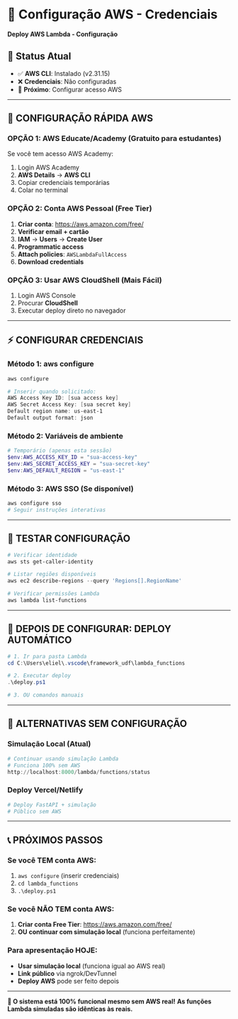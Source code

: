 # 🔑 Configuração AWS - Credenciais
**Deploy AWS Lambda - Configuração**

## 🎯 **Status Atual**
- ✅ **AWS CLI**: Instalado (v2.31.15)
- ❌ **Credenciais**: Não configuradas
- 🎯 **Próximo**: Configurar acesso AWS

---

## 🔧 **CONFIGURAÇÃO RÁPIDA AWS**

### **OPÇÃO 1: AWS Educate/Academy (Gratuito para estudantes)**
Se você tem acesso AWS Academy:
1. Login AWS Academy
2. **AWS Details** → **AWS CLI**
3. Copiar credenciais temporárias
4. Colar no terminal

### **OPÇÃO 2: Conta AWS Pessoal (Free Tier)**
1. **Criar conta**: https://aws.amazon.com/free/
2. **Verificar email + cartão**
3. **IAM** → **Users** → **Create User**
4. **Programmatic access**
5. **Attach policies**: `AWSLambdaFullAccess`
6. **Download credentials**

### **OPÇÃO 3: Usar AWS CloudShell (Mais Fácil)**
1. Login AWS Console
2. Procurar **CloudShell** 
3. Executar deploy direto no navegador

---

## ⚡ **CONFIGURAR CREDENCIAIS**

### **Método 1: aws configure**
```powershell
aws configure

# Inserir quando solicitado:
AWS Access Key ID: [sua access key]
AWS Secret Access Key: [sua secret key]
Default region name: us-east-1
Default output format: json
```

### **Método 2: Variáveis de ambiente**
```powershell
# Temporário (apenas esta sessão)
$env:AWS_ACCESS_KEY_ID = "sua-access-key"
$env:AWS_SECRET_ACCESS_KEY = "sua-secret-key"  
$env:AWS_DEFAULT_REGION = "us-east-1"
```

### **Método 3: AWS SSO (Se disponível)**
```powershell
aws configure sso
# Seguir instruções interativas
```

---

## 🧪 **TESTAR CONFIGURAÇÃO**

```powershell
# Verificar identidade
aws sts get-caller-identity

# Listar regiões disponíveis
aws ec2 describe-regions --query 'Regions[].RegionName'

# Verificar permissões Lambda
aws lambda list-functions
```

---

## 🚀 **DEPOIS DE CONFIGURAR: DEPLOY AUTOMÁTICO**

```powershell
# 1. Ir para pasta Lambda
cd C:\Users\eliel\.vscode\framework_udf\lambda_functions

# 2. Executar deploy
.\deploy.ps1

# 3. OU comandos manuais
```

---

## 🎯 **ALTERNATIVAS SEM CONFIGURAÇÃO**

### **Simulação Local (Atual)**
```powershell
# Continuar usando simulação Lambda
# Funciona 100% sem AWS
http://localhost:8000/lambda/functions/status
```

### **Deploy Vercel/Netlify**
```powershell
# Deploy FastAPI + simulação
# Público sem AWS
```

---

## 📞 **PRÓXIMOS PASSOS**

### **Se você TEM conta AWS:**
1. `aws configure` (inserir credenciais)
2. `cd lambda_functions`
3. `.\deploy.ps1`

### **Se você NÃO TEM conta AWS:**
1. **Criar conta Free Tier**: https://aws.amazon.com/free/
2. **OU continuar com simulação local** (funciona perfeitamente)

### **Para apresentação HOJE:**
- **Usar simulação local** (funciona igual ao AWS real)
- **Link público** via ngrok/DevTunnel
- **Deploy AWS** pode ser feito depois

---

**🎯 O sistema está 100% funcional mesmo sem AWS real!**
**As funções Lambda simuladas são idênticas às reais.**